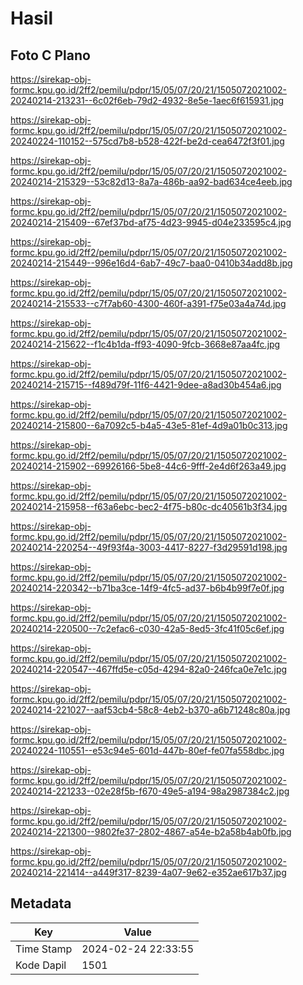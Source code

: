 # Hasil

## Foto C Plano

https://sirekap-obj-formc.kpu.go.id/2ff2/pemilu/pdpr/15/05/07/20/21/1505072021002-20240214-213231--6c02f6eb-79d2-4932-8e5e-1aec6f615931.jpg

https://sirekap-obj-formc.kpu.go.id/2ff2/pemilu/pdpr/15/05/07/20/21/1505072021002-20240224-110152--575cd7b8-b528-422f-be2d-cea6472f3f01.jpg

https://sirekap-obj-formc.kpu.go.id/2ff2/pemilu/pdpr/15/05/07/20/21/1505072021002-20240214-215329--53c82d13-8a7a-486b-aa92-bad634ce4eeb.jpg

https://sirekap-obj-formc.kpu.go.id/2ff2/pemilu/pdpr/15/05/07/20/21/1505072021002-20240214-215409--67ef37bd-af75-4d23-9945-d04e233595c4.jpg

https://sirekap-obj-formc.kpu.go.id/2ff2/pemilu/pdpr/15/05/07/20/21/1505072021002-20240214-215449--996e16d4-6ab7-49c7-baa0-0410b34add8b.jpg

https://sirekap-obj-formc.kpu.go.id/2ff2/pemilu/pdpr/15/05/07/20/21/1505072021002-20240214-215533--c7f7ab60-4300-460f-a391-f75e03a4a74d.jpg

https://sirekap-obj-formc.kpu.go.id/2ff2/pemilu/pdpr/15/05/07/20/21/1505072021002-20240214-215622--f1c4b1da-ff93-4090-9fcb-3668e87aa4fc.jpg

https://sirekap-obj-formc.kpu.go.id/2ff2/pemilu/pdpr/15/05/07/20/21/1505072021002-20240214-215715--f489d79f-11f6-4421-9dee-a8ad30b454a6.jpg

https://sirekap-obj-formc.kpu.go.id/2ff2/pemilu/pdpr/15/05/07/20/21/1505072021002-20240214-215800--6a7092c5-b4a5-43e5-81ef-4d9a01b0c313.jpg

https://sirekap-obj-formc.kpu.go.id/2ff2/pemilu/pdpr/15/05/07/20/21/1505072021002-20240214-215902--69926166-5be8-44c6-9fff-2e4d6f263a49.jpg

https://sirekap-obj-formc.kpu.go.id/2ff2/pemilu/pdpr/15/05/07/20/21/1505072021002-20240214-215958--f63a6ebc-bec2-4f75-b80c-dc40561b3f34.jpg

https://sirekap-obj-formc.kpu.go.id/2ff2/pemilu/pdpr/15/05/07/20/21/1505072021002-20240214-220254--49f93f4a-3003-4417-8227-f3d29591d198.jpg

https://sirekap-obj-formc.kpu.go.id/2ff2/pemilu/pdpr/15/05/07/20/21/1505072021002-20240214-220342--b71ba3ce-14f9-4fc5-ad37-b6b4b99f7e0f.jpg

https://sirekap-obj-formc.kpu.go.id/2ff2/pemilu/pdpr/15/05/07/20/21/1505072021002-20240214-220500--7c2efac6-c030-42a5-8ed5-3fc41f05c6ef.jpg

https://sirekap-obj-formc.kpu.go.id/2ff2/pemilu/pdpr/15/05/07/20/21/1505072021002-20240214-220547--467ffd5e-c05d-4294-82a0-246fca0e7e1c.jpg

https://sirekap-obj-formc.kpu.go.id/2ff2/pemilu/pdpr/15/05/07/20/21/1505072021002-20240214-221027--aaf53cb4-58c8-4eb2-b370-a6b71248c80a.jpg

https://sirekap-obj-formc.kpu.go.id/2ff2/pemilu/pdpr/15/05/07/20/21/1505072021002-20240224-110551--e53c94e5-601d-447b-80ef-fe07fa558dbc.jpg

https://sirekap-obj-formc.kpu.go.id/2ff2/pemilu/pdpr/15/05/07/20/21/1505072021002-20240214-221233--02e28f5b-f670-49e5-a194-98a2987384c2.jpg

https://sirekap-obj-formc.kpu.go.id/2ff2/pemilu/pdpr/15/05/07/20/21/1505072021002-20240214-221300--9802fe37-2802-4867-a54e-b2a58b4ab0fb.jpg

https://sirekap-obj-formc.kpu.go.id/2ff2/pemilu/pdpr/15/05/07/20/21/1505072021002-20240214-221414--a449f317-8239-4a07-9e62-e352ae617b37.jpg


## Metadata

| Key        | Value               |
| ---------- | ------------------- |
| Time Stamp | 2024-02-24 22:33:55 |
| Kode Dapil | 1501                |



